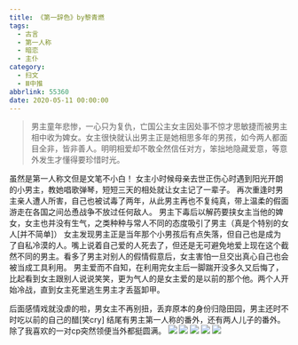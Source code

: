 ```yaml
---
title: 《第一辞色》by黎青燃
tags:
  - 古言
  - 第一人称
  - 暗恋
  - 主仆
category:
  - 扫文
  - Ⅲ中推
abbrlink: 55360
date: 2020-05-11 00:00:00
---
```

<meta name="referrer" content="no-referrer" />

> 男主童年悲惨，一心只为复仇，亡国公主女主因处事不惊才思敏捷而被男主相中收为婢女。女主很快就认出男主正是她相思多年的男孩，如今两人都面目全非，皆非善人。明明相爱却不敢全然信任对方，笨拙地隐藏爱意，等意外发生才懂得要珍惜时光。

<!-- more -->


虽然是第一人称文但是文笔不小白！
女主小时候母亲去世正伤心时遇到阳光开朗的小男主，教她唱歌弹琴，短短三天的相处就让女主记了一辈子。
再次重逢时男主亲人遭人所害，自己也被试毒了两年，从此男主再也不复纯真，带上温柔的假面游走在各国之间怂恿战争不放过任何敌人。
男主下毒后以解药要挟女主当他的婢女，女主也并没有生气，之类种种与常人不同的态度吸引了男主（真是个特别的女人[并不简单]）
女主发现男主正是当年那个小男孩后有点失落，但自己也是成为了自私冷漠的人。嘴上说着自己爱的人死去了，但还是无可避免地爱上现在这个截然不同的男主。看多了男主对别人的假情假意后，女主害怕一旦交出真心自己也会被当成工具利用。
男主爱而不自知，在利用完女主后一脚踹开没多久又后悔了，比起看到女主跟别人说说笑笑，更为气人的是女主爱的是以前的那个他。两个人开始冷战，直到女主死里逃生男主才丢盔卸甲。

后面感情戏就没虐的啦，男女主不再别扭，丢弃原本的身份归隐田园，男主还时不时吃以前的自己的醋[笑cry]
结尾有男主第一人称的番外，还有两人儿子的番外。除了我喜欢的一对cp突然领便当外都挺圆满。
![](https://wx4.sinaimg.cn/mw690/0069kFhhgy1geog3aq7tfj30n01ds7wi.jpg)
![](https://wx2.sinaimg.cn/mw690/0069kFhhgy1geog38i8wlj30n01ds4qq.jpg)
![](https://wx2.sinaimg.cn/mw690/0069kFhhgy1geog3bmrudj30n01ds1kx.jpg)
![](https://wx4.sinaimg.cn/mw690/0069kFhhgy1geog3ceavnj30n01ds4pu.jpg)
![](https://wx3.sinaimg.cn/mw690/0069kFhhgy1geog3duhroj30n01ds4qp.jpg)